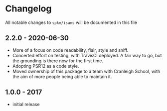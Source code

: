 # Changelog

All notable changes to `spkm/isams` will be documented in this file

## 2.2.0 - 2020-06-30
 - More of a focus on code readability, flair, style and sniff. 
 - Concerted effort on testing, with TravisCI deployed. A fair way to go, but the grounding is there now for the first time.
 - Adopting PSR12 as a code style.
 - Moved ownership of this package to a team with Cranleigh School, with the aim of more people being able to maintain it. 
## 1.0.0 - 2017

- initial release
